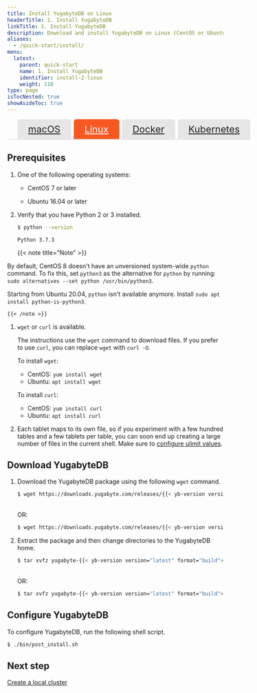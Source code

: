 ```yaml
---
title: Install YugabyteDB on Linux
headerTitle: 1. Install YugabyteDB
linkTitle: 1. Install YugabyteDB
description: Download and install YugabyteDB on Linux (CentOS or Ubuntu) in less than five minutes.
aliases:
  - /quick-start/install/
menu:
  latest:
    parent: quick-start
    name: 1. Install YugabyteDB
    identifier: install-2-linux
    weight: 110
type: page
isTocNested: true
showAsideToc: true
---
```


<style>
ul.tabs-name {
  display: flex;
  list-style: none;
  border-bottom: 2px solid #e6e6e6;
  margin-bottom: 6px;
}

ul.tabs-name li:before {
  display: none;
  margin: 0;
}

ul.tabs-name li {
  padding: 10px 25px;
  border-bottom: 2px solid #e6e6e6;
  margin: 0 6px -2px 0;
  font-size: 22px;
  border-top-left-radius: 6px;
  border-top-right-radius: 6px;
  background: #e6e6e6;
}
ul.tabs-name li a {
  border-bottom: 0;
}
ul.tabs-name li.active,
ul.tabs-name li.active a,
ul.tabs-name li.active i {
  background: #f75821;
  color: #fff;
}
</style>
<div class="row">
  <div class="col-12 col-md-12 col-lg-12 col-xl-12">
    <ul class="tabs-name">
      <li class="tb-1">
        <a href="../macos/" class="nav-link">
          <i class="fab fa-apple" aria-hidden="true"></i>
          macOS
        </a>
      </li>
      <li class="tb-1 active">
        <a href="../linux/" class="nav-link">
          <i class="fab fa-linux" aria-hidden="true"></i>
          Linux
        </a>
      </li>
      <li class="tb-1">
        <a href="../docker/" class="nav-link">
          <i class="fab fa-docker" aria-hidden="true"></i>
          Docker
        </a>
      </li>
      <li class="tb-1">
        <a href="../kubernetes/" class="nav-link">
          <i class="fas fa-cubes" aria-hidden="true"></i>
          Kubernetes
        </a>
      </li>
    </ul>
  </div>
</div>

## Prerequisites

1. One of the following operating systems:

    * <i class="icon-centos"></i> CentOS 7 or later

    * <i class="icon-ubuntu"></i> Ubuntu 16.04 or later

1. Verify that you have Python 2 or 3 installed.

    ```sh
    $ python --version
    ```

    ```output
    Python 3.7.3
    ```

    {{< note title="Note" >}}

By default, CentOS 8 doesn't have an unversioned system-wide `python` command. To fix this, set `python3` as the alternative for `python` by running: `sudo alternatives --set python /usr/bin/python3`.

Starting from Ubuntu 20.04, `python` isn't available anymore. Install `sudo apt install python-is-python3`.

    {{< /note >}}

1. `wget` or `curl` is available.

    The instructions use the `wget` command to download files. If you prefer to use `curl`, you can replace `wget` with `curl -O`.

    To install `wget`:

    * CentOS: `yum install wget`
    * Ubuntu: `apt install wget`

    To install `curl`:

    * CentOS: `yum install curl`
    * Ubuntu: `apt install curl`

1. Each tablet maps to its own file, so if you experiment with a few hundred tables and a few tablets per table, you can soon end up creating a large number of files in the current shell. Make sure to [configure ulimit values](../../../deploy/manual-deployment/system-config/#ulimits).

## Download YugabyteDB

1. Download the YugabyteDB package using the following `wget` command.

    ```sh
    $ wget https://downloads.yugabyte.com/releases/{{< yb-version version="latest">}}/yugabyte-{{< yb-version version="latest" format="build">}}-linux-x86_64.tar.gz
    ```

    \
    OR:

    ```sh
    $ wget https://downloads.yugabyte.com/releases/{{< yb-version version="latest">}}/yugabyte-{{< yb-version version="latest" format="build">}}-el8-aarch64.tar.gz
    ```

1. Extract the package and then change directories to the YugabyteDB home.

    ```sh
    $ tar xvfz yugabyte-{{< yb-version version="latest" format="build">}}-linux-x86_64.tar.gz && cd yugabyte-{{< yb-version version="latest">}}/
    ```

    \
    OR:

    ```sh
    $ tar xvfz yugabyte-{{< yb-version version="latest" format="build">}}-el8-aarch64.tar.gz && cd yugabyte-{{< yb-version version="latest">}}/
    ```

## Configure YugabyteDB

To configure YugabyteDB, run the following shell script.

```sh
$ ./bin/post_install.sh
```

## Next step

[Create a local cluster](../../create-local-cluster/linux/)
